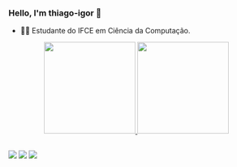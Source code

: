 ### Hello, I'm thiago-igor 👋

- 👨‍💻 Estudante do IFCE em Ciência da Computação.

<div align="center">
  <a href="https://github.com/thiago-igor">
  <img height="180em" src="https://github-readme-stats.vercel.app/api?username=thiago-igor&show_icons=true&theme=dracula&include_all_commits=true&count_private=true"/>
  <img height="180em" src="https://github-readme-stats.vercel.app/api/top-langs/?username=thiago-igor&layout=compact&langs_count=7&theme=dracula"/>
</div>
  
  ##

  <div> 
  <a href="https://instagram.com/thi_igor" target="_blank"><img src="https://img.shields.io/badge/-Instagram-%23E4405F?style=for-the-badge&logo=instagram&logoColor=white" target="_blank"></a>
  <a href = "mailto:thiago.maia0606@gmail.com"><img src="https://img.shields.io/badge/-Gmail-%23333?style=for-the-badge&logo=gmail&logoColor=white" target="_blank"></a>
  <a href="https://www.linkedin.com/in/thiago-maia-552987223" target="_blank"><img src="https://img.shields.io/badge/-LinkedIn-%230077B5?style=for-the-badge&logo=linkedin&logoColor=white" target="_blank"></a> 
    
</div>
